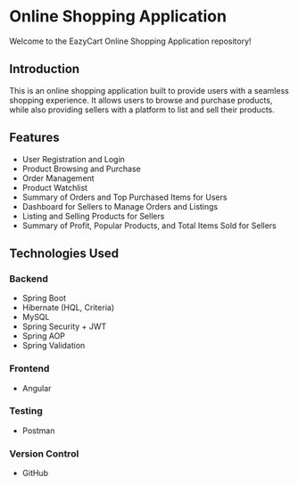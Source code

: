 # Online Shopping Application

Welcome to the EazyCart Online Shopping Application repository!

## Introduction

This is an online shopping application built to provide users with a seamless shopping experience. It allows users to browse and purchase products, while also providing sellers with a platform to list and sell their products.

## Features

- User Registration and Login
- Product Browsing and Purchase
- Order Management
- Product Watchlist
- Summary of Orders and Top Purchased Items for Users
- Dashboard for Sellers to Manage Orders and Listings
- Listing and Selling Products for Sellers
- Summary of Profit, Popular Products, and Total Items Sold for Sellers

## Technologies Used

### Backend

- Spring Boot
- Hibernate (HQL, Criteria)
- MySQL
- Spring Security + JWT
- Spring AOP
- Spring Validation

### Frontend

- Angular

### Testing

- Postman

### Version Control

- GitHub

